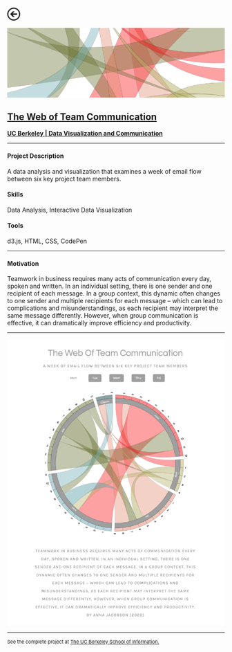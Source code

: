 [<img src="images/arrow_back.png?raw=true" width="30"/>](/data_science/index)

[<img src="images/email_1.png?raw=true"/>](http://people.ischool.berkeley.edu/~ajacobson/assignment_1/)

## [The Web of Team Communication](http://people.ischool.berkeley.edu/~ajacobson/assignment_1/)
[**UC Berkeley | Data Visualization and Communication**](https://www.ischool.berkeley.edu/courses/datasci/209)<br>

---

#### Project Description
A data analysis and visualization that examines a week of email flow between six key project team members.

#### Skills 
Data Analysis, Interactive Data Visualization

#### Tools 
d3.js, HTML, CSS, CodePen

---

#### Motivation

Teamwork in business requires many acts of communication every day, spoken and written. In an individual setting, there is one sender and one recipient of each message. In a group context, this dynamic often changes to one sender and multiple recipients for each message – which can lead to complications and misunderstandings, as each recipient may interpret the same message differently. However, when group communication is effective, it can dramatically improve efficiency and productivity.

---

[<img src="images/email_2.png?raw=true"/>](http://people.ischool.berkeley.edu/~ajacobson/)

---
<p style="font-size:11px">See the complete project at <a href="http://people.ischool.berkeley.edu/~ajacobson/assignment_1/">The UC Berkeley School of Information.</a></p>

